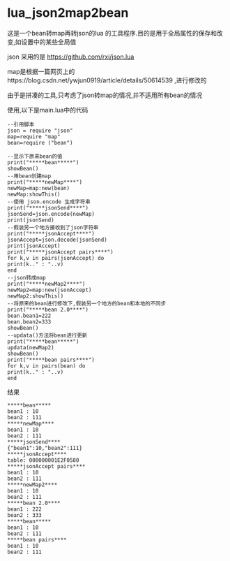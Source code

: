 # lua_json2map2bean

这是一个bean转map再转json的lua 的工具程序.目的是用于全局属性的保存和改变,如设置中的某些全局值

json 采用的是 https://github.com/rxi/json.lua

map是根据一篇网页上的https://blog.csdn.net/ywjun0919/article/details/50614539 ,进行修改的

由于是拼凑的工具,只考虑了json转map的情况,并不适用所有bean的情况

使用,以下是main.lua中的代码

    --引用脚本
    json = require "json"
    map=require "map"
    bean=require ("bean")

    --显示下原来bean的值
    print("*****bean*****")
    showBean()
    --用bean创建map
    print("*****newMap****")
    newMap=map:new(bean)
    newMap:showThis()
    --使用 json.encode 生成字符串
    print("*****jsonSend****")
    jsonSend=json.encode(newMap)
    print(jsonSend)
    --假装另一个地方接收到了json字符串
    print("*****jsonAccept****")
    jsonAccept=json.decode(jsonSend)
    print(jsonAccept)
    print("*****jsonAccept pairs****")
    for k,v in pairs(jsonAccept) do
    print(k.." : "..v)
    end
    --json转成map
    print("*****newMap2****")
    newMap2=map:new(jsonAccept)
    newMap2:showThis()
    --将原来的bean进行修改下,假装另一个地方的bean和本地的不同步
    print("*****bean 2.0****")
    bean.bean1=222
    bean.bean2=333
    showBean()
    --updata()方法将bean进行更新
    print("*****bean*****")
    updata(newMap2)
    showBean()
    print("*****bean pairs****")
    for k,v in pairs(bean) do
    print(k.." : "..v)
    end

结果

    *****bean*****
    bean1 : 10
    bean2 : 111
    *****newMap****
    bean1 : 10
    bean2 : 111
    *****jsonSend****
    {"bean1":10,"bean2":111}
    *****jsonAccept****
    table: 000000001E2F0580
    *****jsonAccept pairs****
    bean1 : 10
    bean2 : 111
    *****newMap2****
    bean1 : 10
    bean2 : 111
    *****bean 2.0****
    bean1 : 222
    bean2 : 333
    *****bean*****
    bean1 : 10
    bean2 : 111
    *****bean pairs****
    bean1 : 10
    bean2 : 111
